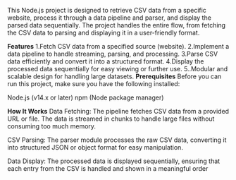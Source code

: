 This Node.js project is designed to retrieve CSV data from a specific website, process it through a data pipeline and parser, and display the parsed data sequentially. The project handles the entire flow, from fetching the CSV data to parsing and displaying it in a user-friendly format.

**Features**
1.Fetch CSV data from a specified source (website).
2.Implement a data pipeline to handle streaming, parsing, and processing.
3.Parse CSV data efficiently and convert it into a structured format.
4.Display the processed data sequentially for easy viewing or further use.
5..Modular and scalable design for handling large datasets.
**Prerequisites**
Before you can run this project, make sure you have the following installed:

Node.js (v14.x or later)
npm (Node package manager)



**How It Works**
Data Fetching: The pipeline fetches CSV data from a provided URL or file. The data is streamed in chunks to handle large files without consuming too much memory.

CSV Parsing: The parser module processes the raw CSV data, converting it into structured JSON or object format for easy manipulation.

Data Display: The processed data is displayed sequentially, ensuring that each entry from the CSV is handled and shown in a meaningful order
